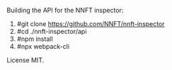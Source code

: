 
  Building the API for the NNFT inspector:

1. #git clone https://github.com/NNFT/nnft-inspector
2. #cd ./nnft-inspector/api
3. #npm install
4. #npx webpack-cli


 License MIT.
